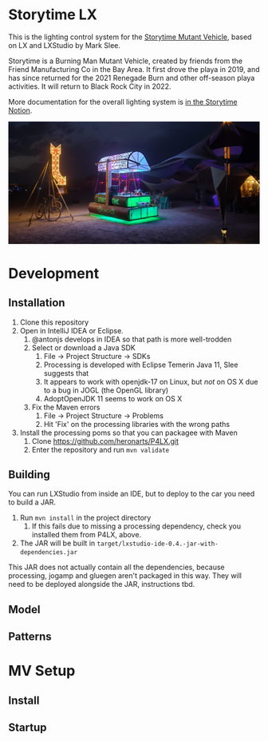 # Storytime LX
This is the lighting control system for the [Storytime Mutant Vehicle](https://antonjs.notion.site/Build-Updates-366fd7b37c43462e96c3f94eaa21da2f), based on LX and LXStudio by Mark Slee.

Storytime is a Burning Man Mutant Vehicle, created by friends from the Friend Manufacturing Co in the Bay Area. It first drove the playa in 2019, and has since returned for the 2021 Renegade Burn and other off-season playa activities. It will return to Black Rock City in 2022.

More  documentation for the overall lighting system is [in the Storytime Notion](https://www.notion.so/antonjs/Lighting-System-c79426162e374903a5bcb27244416b84).

![Storytime](assets/storytime.jpg)

# Development
## Installation
1. Clone this repository
2. Open in IntelliJ IDEA or Eclipse. 
   1. @antonjs develops in IDEA so that path is more well-trodden
   2. Select or download a Java SDK
      1. File -> Project Structure -> SDKs
      2. Processing is developed with Eclipse Temerin Java 11, Slee suggests that
      3. It appears to work with openjdk-17 on Linux, but _not_ on OS X due to a bug in JOGL (the OpenGL library)
      4. AdoptOpenJDK 11 seems to work on OS X
   3. Fix the Maven errors
      1. File -> Project Structure -> Problems
      2. Hit 'Fix' on the processing libraries with the wrong paths
3. Install the processing poms so that you can packagee with Maven
   1. Clone https://github.com/heronarts/P4LX.git
   2. Enter the repository and run `mvn validate`

## Building
You can run LXStudio from inside an IDE, but to deploy to the car you need to build a JAR.

1. Run `mvn install` in the project directory
   1. If this fails due to missing a processing dependency, check you installed them from P4LX, above.
2. The JAR will be built in `target/lxstudio-ide-0.4.-jar-with-dependencies.jar`

This JAR does not actually contain all the dependencies, because processing, jogamp and gluegen aren't packaged in this way. They will need to be deployed alongside the JAR, instructions tbd.

## Model

## Patterns

# MV Setup
## Install

## Startup